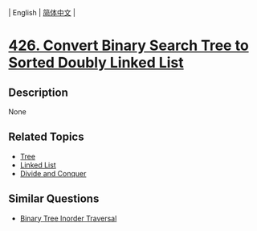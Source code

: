 
| English | [简体中文](README.md) |

# [426. Convert Binary Search Tree to Sorted Doubly Linked List](https://leetcode-cn.com/problems/convert-binary-search-tree-to-sorted-doubly-linked-list/)

## Description

None

## Related Topics

- [Tree](https://leetcode-cn.com/tag/tree)
- [Linked List](https://leetcode-cn.com/tag/linked-list)
- [Divide and Conquer](https://leetcode-cn.com/tag/divide-and-conquer)

## Similar Questions

- [Binary Tree Inorder Traversal](../binary-tree-inorder-traversal/README_EN.md)
